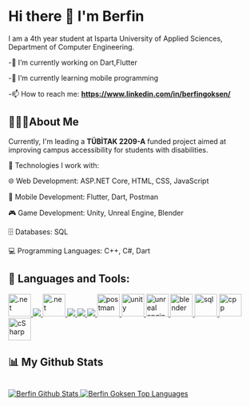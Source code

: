 # Hi there 👋 I'm Berfin
I am a 4th year student at Isparta University of Applied Sciences, Department of Computer Engineering.

-🔭 I’m currently working on Dart,Flutter

-🌱 I’m currently learning mobile programming

-📫 How to reach me: **https://www.linkedin.com/in/berfingoksen/**

## 👩🏻‍💻About Me

Currently, I'm leading a **TÜBİTAK 2209-A** funded project aimed at improving campus accessibility for students with disabilities.

🔧 Technologies I work with:

🌐 Web Development: ASP.NET Core, HTML, CSS, JavaScript

📱 Mobile Development: Flutter, Dart, Postman

🎮 Game Development: Unity, Unreal Engine, Blender

🗄️ Databases: SQL

💻 Programming Languages: C++, C#, Dart

## 🚀 Languages and Tools:

<p align="left"> 
    <a href="https://dotnet.microsoft.com/en-us/apps/aspnet" target="_blank"> <img src="https://upload.wikimedia.org/wikipedia/commons/thumb/e/ee/.NET_Core_Logo.svg/2048px-.NET_Core_Logo.svg.png" alt=".net" width="45" height="45"/> </a>   
    <a href="https://www.w3schools.com/html/" target="_blank"> <img src="https://img.icons8.com/color/48/000000/html-5.png"/>
        <a href="https://www.w3schools.com/css/" target="_blank"> <img src="https://img-resize-cdn.joshmartin.ch/768x0%2Cc3537b9f46b5f6055fbc8b4cd03b6b2cc63fc2eefd3d8cd9f0c9f99a5933e496/https://joshmartin.ch/app/uploads/2017/10/css3.svg" alt=".net" width="45" height="45"/> </a> 
        <a href="https://developer.mozilla.org/en-US/docs/Web/JavaScript" target="_blank"> <img src="https://img.icons8.com/color/48/000000/javascript.png"/> </a>
    <a href="https://flutter.dev/" target="_blank"> <img src="https://img.icons8.com/color/48/000000/flutter.png"/> </a>
    <a href="https://dart.dev/" target="_blank"> <img src="https://img.icons8.com/color/48/000000/dart.png"/> </a>
    <a href="https://postman.com" target="_blank"> <img src="https://www.vectorlogo.zone/logos/getpostman/getpostman-icon.svg" alt="postman" width="45" height="45"/> </a> 
    <a href="https://unity.com/pages/unity-pro-buy-now?utm_source=google&utm_medium=cpc&utm_campaign=cc_dd_upr_emea_emea-t1_en_pu_sem-gg_acq_br-pr_2023-01_brand-et1_cc3022_ev-br_id:71700000105990349&utm_content=cc_dd_upr_emea_pu_sem_gg_ev-br_pros_x_npd_cpc_kw_sd_all_x_x_brand_id:58700008262875201&utm_term=unity&&&&&gad_source=1&gclid=Cj0KCQjw9Km3BhDjARIsAGUb4nz4GSxakWZ4EMHYUu2itoBFZ2UwgeSHYAD-BQftTwezTLUl5jjVBlQaArhYEALw_wcB&gclsrc=aw.ds" target="_blank"> <img src="https://i.redd.it/tu3gt6ysfxq71.png" alt="unity" width="45" height="45"/> </a> 
       <a href="https://www.unrealengine.com/en-US" target="_blank"> <img src="https://www.pikpng.com/pngl/b/543-5434947_unreal-engine-logo-unreal-engine-logo-ico-clipart.png" alt="unreal engine" width="45" height="45"/> </a> 
          <a href="https://www.blender.org/" target="_blank"> <img src="https://www.cdnlogo.com/logos/b/32/blender.svghttps://www.cdnlogo.com/logos/b/32/blender.svg" alt="blender" width="45" height="45"/> </a> 
           <a href="https://learn.microsoft.com/en-us/sql/ssms/download-sql-server-management-studio-ssms?view=sql-server-ver16" target="_blank"> <img src="https://img.stackshare.io/service/7096/809746be-0b96-4af0-aa2f-5d1aeaa82658.png" alt="sql" width="45" height="45"/> </a> 
           <a href="https://www.w3schools.com/cpp/cpp_intro.asp#:~:text=C%2B%2B%20is%20a%20cross%2Dplatform,over%20system%20resources%20and%20memory." target="_blank"> <img src="https://encrypted-tbn0.gstatic.com/images?q=tbn:ANd9GcQiFyEQ9FxotJhVjnyqErZ7DCjQlUmkDYO2Bw&s" alt="cpp" width="45" height="45"/> </a> 
              <a href="https://learn.microsoft.com/en-us/dotnet/csharp/" target="_blank"> <img src="https://banner2.cleanpng.com/20180831/iua/kisspng-c-programming-language-logo-microsoft-visual-stud-atlas-portfolio-1713945971245.webp" alt="cSharp" width="45" height="45"/> </a> 
              
               
          
      
</p>



## 📊 My Github Stats

<br/>
<a href="https://github.com/BerfinGoksen/github-readme-stats">
  <img alt="Berfin Github Stats" src="https://github-readme-stats.vercel.app/api?username=BerfinGoksen&show_icons=true&count_private=true&theme=react&hide_border=true&bg_color=0D1117" />
</a>
<a href="https://github.com/BerfinGoksen/github-readme-stats">
  <img alt="Berfin Goksen Top Languages" src="https://github-readme-stats.vercel.app/api/top-langs/?username=BerfinGoksen&langs_count=8&count_private=true&layout=compact&theme=react&hide_border=true&bg_color=0D1117" />
</a>
<br/>
<br/>

